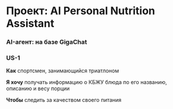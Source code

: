 # Проект: AI Personal Nutrition Assistant
### AI-агент: на базе GigaChat
### **US-1**

**Как** спортсмен, занимающийся триатлоном

**Я хочу** получать информацию о КБЖУ блюда по его названию, описанию и весу порции

**Чтобы** следить за качеством своего питания 

